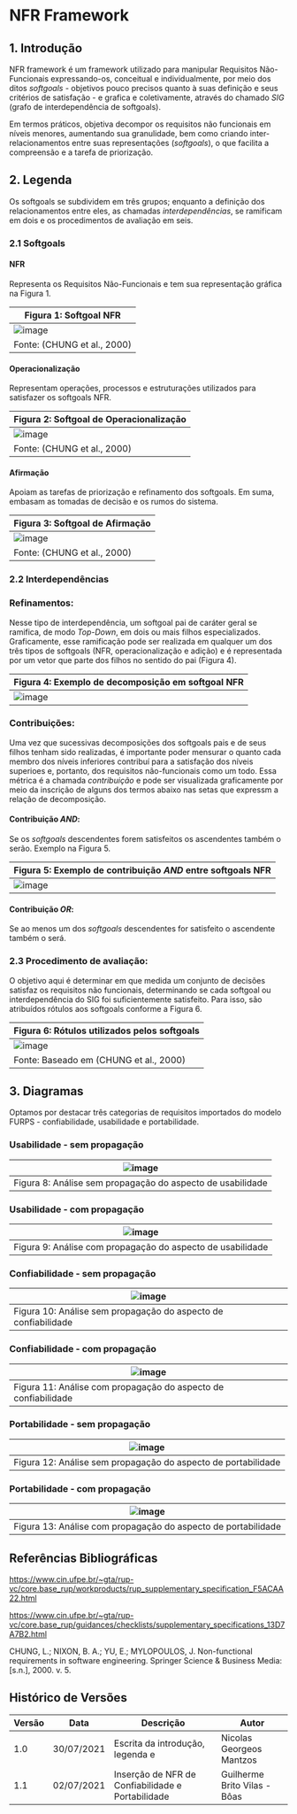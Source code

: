 # NFR Framework

## 1. Introdução

NFR framework é um framework utilizado para manipular Requisitos Não-Funcionais expressando-os, conceitual e
individualmente, por meio dos ditos <i>softgoals</i> - objetivos pouco precisos quanto à suas definição e
seus critérios de satisfação - e grafica e coletivamente, através do chamado <i>SIG</i> (grafo de interdependência de
softgoals).

Em termos práticos, objetiva decompor os requisitos não funcionais em níveis menores, aumentando sua granulidade, bem
como criando inter-relacionamentos entre suas representações (<i>softgoals</i>), o que
facilita a compreensão e a tarefa de priorização.

## 2. Legenda

Os softgoals se subdividem em três grupos; enquanto a definição dos relacionamentos entre eles, as chamadas <i>
interdependências</i>, se ramificam em dois e os procedimentos de avaliação em seis.

### 2.1 Softgoals

#### NFR

Representa os Requisitos Não-Funcionais e tem sua representação gráfica na Figura 1.

| Figura 1: Softgoal NFR |
|---------|
| ![image](../_media/softgoal_nfr.png) |
| Fonte: (CHUNG et al., 2000) |

#### Operacionalização

Representam operações, processos e estruturações utilizados para satisfazer os softgoals NFR.

| Figura 2: Softgoal de Operacionalização |
|----------------------------------------|
| ![image](../_media/softgoal_operacionalizacao.png) |
| Fonte: (CHUNG et al., 2000) |

#### Afirmação

Apoiam as tarefas de priorização e refinamento dos softgoals. Em suma, embasam as tomadas de decisão e os rumos do
sistema.

| Figura 3: Softgoal de Afirmação        |
|----------------------------------------|
| ![image](../_media/softgoal_afirmacao.jpeg) |
| Fonte: (CHUNG et al., 2000) |

### 2.2 Interdependências

### Refinamentos:

Nesse tipo de interdependência, um softgoal pai de caráter geral se ramifica, de modo <i>Top-Down</i>, em dois ou mais
filhos especializados.
Graficamente, esse ramificação pode ser realizada em qualquer um dos três tipos de softgoals (NFR, operacionalização e
adição) e é representada por um vetor
que parte dos filhos no sentido do pai (Figura 4).

| Figura 4: Exemplo de decomposição em softgoal NFR|
|----------------------------------------|
| ![image](../_media/decomposicao_softgoal_nfr.jpg) |

### Contribuições:

Uma vez que sucessivas decomposições dos softgoals pais e de seus filhos tenham sido realizadas, é importante poder
mensurar o quanto cada
membro dos níveis inferiores contribuí para a satisfação dos níveis superioes e, portanto, dos requisitos não-funcionais
como
um todo. Essa métrica é a chamada <i>contribuição</i> e pode ser visualizada graficamente por meio da inscrição de
alguns dos termos abaixo nas setas
que expressm a relação de decomposição.

#### Contribuição <i>AND</i>:

Se os <i>softgoals</i> descendentes forem satisfeitos os ascendentes também o serão. Exemplo na Figura 5.

| Figura 5: Exemplo de contribuição <i>AND</i> entre softgoals NFR|
|----------------------------------------|
| ![image](../_media/exemplo_contribuicao_and.jpeg) |

#### Contribuição <i>OR</i>:

Se ao menos um dos <i>softgoals</i> descendentes for satisfeito o ascendente também o será.

### 2.3 Procedimento de avaliação:

O objetivo aqui é determinar em que medida um conjunto de decisões satisfaz os requisitos não funcionais, determinando
se cada
softgoal ou interdependência do SIG foi suficientemente satisfeito. Para isso, são atribuídos rótulos aos softgoals
conforme a Figura 6.

| Figura 6: Rótulos utilizados pelos softgoals|
|----------------------------------------|
| ![image](../_media/procedimento_avaliacao.jpg) |
| Fonte: Baseado em (CHUNG et al., 2000) |

## 3. Diagramas

Optamos por destacar três categorias de requisitos importados do modelo FURPS - confiabilidade, usabilidade e
portabilidade.

### Usabilidade - sem propagação

| ![image](../_media/usabilidade_sem_propagacao.jpg) |
|----------------------------------------|
| Figura 8: Análise sem propagação do aspecto de usabilidade|

### Usabilidade - com propagação

| ![image](../_media/usabilidade_com_propagacao.jpg)         |
|------------------------------------------------------------|
| Figura 9: Análise com propagação do aspecto de usabilidade |

### Confiabilidade - sem propagação

| ![image](../_media/confiabilidade_sem_propagacao.jpg)                                    |
|-------------------------------------------------------------|
| Figura 10: Análise sem propagação do aspecto de confiabilidade |

### Confiabilidade - com propagação

| ![image](../_media/confiabilidade_com_propagacao.jpg)          |
|----------------------------------------------------------------|
| Figura 11: Análise com propagação do aspecto de confiabilidade |

### Portabilidade - sem propagação

| ![image](../_media/portabilidade_sem_propagacao.jpg)          |
|---------------------------------------------------------------|
| Figura 12: Análise sem propagação do aspecto de portabilidade |

### Portabilidade - com propagação

| ![image](../_media/portabilidade_com_propagacao.jpg)        |
|-------------------------------------------------------------|
| Figura 13: Análise com propagação do aspecto de portabilidade |

## Referências Bibliográficas

https://www.cin.ufpe.br/~gta/rup-vc/core.base_rup/workproducts/rup_supplementary_specification_F5ACAA22.html

https://www.cin.ufpe.br/~gta/rup-vc/core.base_rup/guidances/checklists/supplementary_specifications_13D7A7B2.html

CHUNG, L.; NIXON, B. A.; YU, E.; MYLOPOULOS, J. Non-functional requirements
in software engineering. Springer Science & Business Media: [s.n.], 2000. v. 5.

## Histórico de Versões

| Versão | Data       | Descrição                                         | Autor                        |
|--------|------------|---------------------------------------------------|------------------------------|
| 1.0    | 30/07/2021 | Escrita da introdução, legenda e                  | Nicolas Georgeos Mantzos                      |
| 1.1    | 02/07/2021 | Inserção de NFR de Confiabilidade e Portabilidade | Guilherme Brito Vilas - Bôas |
